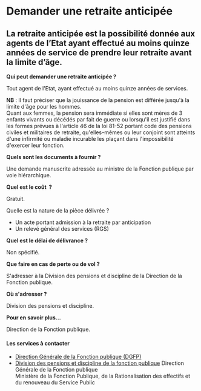 # Demander une retraite anticipée

La retraite anticipée est la possibilité donnée aux agents de l’Etat ayant effectué au moins quinze années de service de prendre leur retraite avant la limite d’âge.
---------------------------------------------------------------------------------------------------------------------------------------------------------------------

**Qui peut demander une retraite anticipée ?**

Tout agent de l'Etat, ayant effectué au moins quinze années de services.

**NB** : Il faut préciser que la jouissance de la pension est différée jusqu'à la limite d'âge pour les hommes.  
Quant aux femmes, la pension sera immédiate si elles sont mères de 3 enfants vivants ou décédés par fait de guerre ou lorsqu'il est justifié dans les formes prévues à l'article 46 de la loi 81-52 portant code des pensions civiles et militaires de retraite, qu'elles–mêmes ou leur conjoint sont atteints d'une infirmité ou maladie incurable les plaçant dans l'impossibilité d'exercer leur fonction.

**Quels sont les documents à fournir ?**

Une demande manuscrite adressée au ministre de la Fonction publique par voie hiérarchique.   

**Quel est le coût  ?**

Gratuit.

Quelle est la nature de la pièce délivrée ?

*   Un acte portant admission à la retraite par anticipation
*   Un relevé général des services (RGS)  
    

**Quel est le délai de délivrance ?**

Non spécifié.  

**Que faire en cas de perte ou de vol ?**

S'adresser à la Division des pensions et discipline de la Direction de la Fonction publique.  

**Où s'adresser ?**

Division des pensions et discipline.

**Pour en savoir plus...**

Direction de la Fonction publique.

#### Les services à contacter

*   [Direction Générale de la Fonction publique (DGFP)](../../../services/direction-generale-de-la-fonction-publique-dgfp.md)
*   [Division des pensions et discipline de la fonction publique](../../../services/division-des-pensions-et-discipline-de-la-fonction-publique.md) Direction Générale de la Fonction publique  
    Ministère de la Fonction Publique, de la Rationalisation des effectifs et du renouveau du Service Public